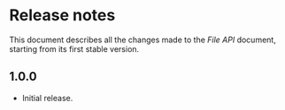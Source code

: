 Release notes
=============

This document describes all the changes made to the *File API* document,
starting from its first stable version.


1.0.0
-----

* Initial release.
